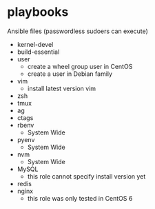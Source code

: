 # playbooks

Ansible files
(passwordless sudoers can execute)

* kernel-devel
* build-essential
* user
  * create a wheel group user in CentOS
  * create a user in Debian family
* vim
  * install latest version vim 
* zsh
* tmux
* ag
* ctags
* rbenv
  * System Wide
* pyenv
  * System Wide
* nvm
  * System Wide
* MySQL
  * this role cannot specify install version yet
* redis
* nginx
  * this role was only tested in CentOS 6
